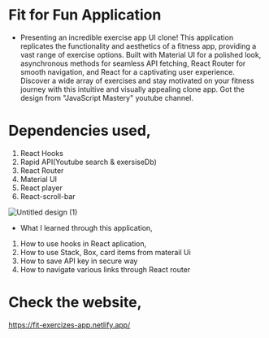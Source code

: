 # Fit for Fun Application
* Presenting an incredible exercise app UI clone! This application replicates the functionality and aesthetics of a fitness app, providing a vast range of exercise options. Built with Material UI for a polished look, asynchronous methods for seamless API fetching, React Router for smooth navigation, and React for a captivating user experience. Discover a wide array of exercises and stay motivated on your fitness journey with this intuitive and visually appealing clone app. Got the design from "JavaScript Mastery" youtube channel.

# Dependencies used,
1. React Hooks
2. Rapid API(Youtube search & exersiseDb)
3. React Router
4. Material UI
5. React player
6. React-scroll-bar

![Untitled design (1)](https://github.com/Awizp/exercizes_app/assets/64133659/71944840-4c40-4c5c-9a43-e2ca7f295ee5)

* What I learned through this application,
1. How to use hooks in React aplication,
2. How to use Stack, Box, card items from materail Ui
3. How to save API key in secure way
4. How to navigate various links through React router

# Check the website,
https://fit-exercizes-app.netlify.app/
